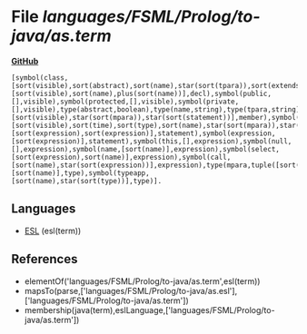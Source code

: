# File _languages/FSML/Prolog/to-java/as.term_
**[GitHub](https://github.com/softlang/yas/blob/master/languages/FSML/Prolog/to-java/as.term)**
```
[symbol(class,[sort(visible),sort(abstract),sort(name),star(sort(tpara)),sort(extends),star(sort(member))],decl),symbol(enum,[sort(visible),sort(name),plus(sort(name))],decl),symbol(public,[],visible),symbol(protected,[],visible),symbol(private,[],visible),type(abstract,boolean),type(name,string),type(tpara,string),type(extends,option(sort(type))),symbol(constr,[sort(visible),star(sort(mpara)),star(sort(statement))],member),symbol(method,[sort(visible),sort(time),sort(type),sort(name),star(sort(mpara)),star(sort(statement))],member),symbol(assignment,[sort(expression),sort(expression)],statement),symbol(expression,[sort(expression)],statement),symbol(this,[],expression),symbol(null,[],expression),symbol(name,[sort(name)],expression),symbol(select,[sort(expression),sort(name)],expression),symbol(call,[sort(name),star(sort(expression))],expression),type(mpara,tuple([sort(type),sort(name)])),symbol(typename,[sort(name)],type),symbol(typeapp,[sort(name),star(sort(type))],type)].
```

## Languages
* [ESL](../languages/ESL.md) (esl(term))

## References
* elementOf('languages/FSML/Prolog/to-java/as.term',esl(term))
* mapsTo(parse,['languages/FSML/Prolog/to-java/as.esl'],['languages/FSML/Prolog/to-java/as.term'])
* membership(java(term),eslLanguage,['languages/FSML/Prolog/to-java/as.term'])
